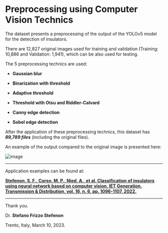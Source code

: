 # Preprocessing using Computer Vision Technics

The dataset presents a preprocessing of the output of the YOLOv5 model for the detection of insulators.

There are 12,827 original images used for training and validation (Training: 10,886 and Validation: 1,941), which can be also used for testing.
 
The 5 preprocessing technics are used:

* **Gaussian blur**

* **Binarization with threshold**

* **Adaptive threshold**

* **Threshold with Otsu and Riddler-Calvard**

* **Canny edge detection**

* **Sobel edge detection**

After the application of these preprocessing technics, this dataset has ***89,789 files*** (including the original files).

An example of the output compared to the original image is presented here:

![image](https://user-images.githubusercontent.com/88292916/203595844-cadc0239-f1aa-4445-9e5c-1626546b63a4.png)

---

Application examples can be found at: 

**[Stefenon, S. F., Corso, M. P., Nied, A., et al. Classification of insulators using neural network based on computer vision, IET Generation, Transmission & Distribution,  vol. 16, n. 6, pp. 1096-1107, 2022.](https://doi.org/10.1049/gtd2.12353)**

---

Thank you.

Dr. **Stefano Frizzo Stefenon**

Trento, Italy, March 10, 2023.
